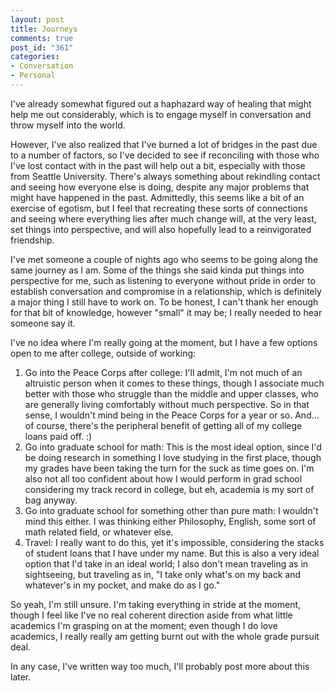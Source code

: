 ```yaml
--- 
layout: post
title: Journeys
comments: true
post_id: "361"
categories:
- Conversation
- Personal
---
```

I've already somewhat figured out a haphazard way of healing that might help me out considerably, which is to engage myself in conversation and throw myself into the world.

However, I've also realized that I've burned a lot of bridges in the past due to a number of factors, so I've decided to see if reconciling with those who I've lost contact with in the past will help out a bit, especially with those from Seattle University.  There's always something about rekindling contact and seeing how everyone else is doing, despite any major problems that might have happened in the past.  Admittedly, this seems like a bit of an exercise of egotism, but I feel that recreating these sorts of connections and seeing where everything lies after much change will, at the very least, set things into perspective, and will also hopefully lead to a reinvigorated friendship.

I've met someone a couple of nights ago who seems to be going along the same journey as I am.  Some of the things she said kinda put things into perspective for me, such as listening to everyone without pride in order to establish conversation and compromise in a relationship, which is definitely a major thing I still have to work on.  To be honest, I can't thank her enough for that bit of knowledge, however "small" it may be; I really needed to hear someone say it.

I've no idea where I'm really going at the moment, but I have a few options open to me after college, outside of working:

<ol>
<li>Go into the Peace Corps after college: I'll admit, I'm not much of an altruistic person when it comes to these things, though I associate much better with those who struggle than the middle and upper classes, who are generally living comfortably without much perspective.  So in that sense, I wouldn't mind being in the Peace Corps for a year or so.  And... of course, there's the peripheral benefit of getting all of my college loans paid off. :)</li>
<li>Go into graduate school for math: This is the most ideal option, since I'd be doing research in something I love studying in the first place, though my grades have been taking the turn for the suck as time goes on.  I'm also not all too confident about how I would perform in grad school considering my track record in college, but eh, academia is my sort of bag anyway.</li>
<li>Go into graduate school for something other than pure math: I wouldn't mind this either.  I was thinking either Philosophy, English, some sort of math related field, or whatever else.</li>
<li>Travel: I really want to do this, yet it's impossible, considering the stacks of student loans that I have under my name.  But this is also a very ideal option that I'd take in an ideal world; I also don't mean traveling as in sightseeing, but traveling as in, "I take only what's on my back and whatever's in my pocket, and make do as I go."</li>
</ol>

So yeah, I'm still unsure.  I'm taking everything in stride at the moment, though I feel like I've no real coherent direction aside from what little academics I'm grasping on at the moment; even though I do love academics, I really really am getting burnt out with the whole grade pursuit deal.

In any case, I've written way too much, I'll probably post more about this later.
